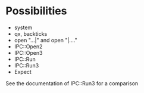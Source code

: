 # Possibilities

* system
* qx, backticks
* open "...|" and open "|...."
* IPC::Open2
* IPC::Open3
* IPC::Run
* IPC::Run3
* Expect



See the documentation of IPC::Run3 for a comparison



